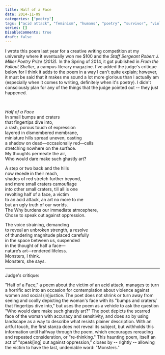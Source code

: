 ```yaml
---
title: Half of a Face
date: 2014-11-09
categories: ["poetry"]
tags: ["acid attack", "feminism", "humans", "poetry", "survivor", "violence", "women"]
series: []
DisableComments: true
draft: false
---
```


I wrote this poem last year for a creative writing competition at my university where it eventually won me $100 and the _Staff Sergeant Robert J. Miller Poetry Prize (2013)._ In the Spring of 2014, it got published in _From the Fallout Shelter_, a campus literary magazine. I've added the judge's critique below for I think it adds to the poem in a way I can't quite explain; however, it must be said that it makes me sound a lot more glorious than I actually am (especially when it comes to writing, definitely when it's poetry). I didn't consciously plan for any of the things that the judge pointed out -- they just happened.

 

*Half of a Face*
   
In small bumps and craters  
that fingertips dive into,  
a rash, porous touch of expression  
layered in dismembered membrane,  
miniature hills spread uneven, casting  
a shadow on dead—occasionally red—cells  
stretching nowhere on the surface.  
My thoughts permeate the air,  
Who would dare make such ghastly art?  
   
A step or two back and the hills  
now recede in their reach,  
shades of red stretch further beyond,  
and more small craters camouflage  
into other small craters, till all is one  
revolting half of a face, a victim  
to an acid attack, an art no more to me  
but an ugly truth of our worlds.  
The Why burdens our immediate atmosphere,  
Chose to speak out against oppression.  
   
The voice straining, demanding  
to reveal an unbroken strength, a resolve  
of thundering magnitude placed carefully  
in the space between us, suspended  
in the thought of half a face—  
nature’s art—rendered lifeless.  
Monsters, I think.  
Monsters, she says.  


***
Judge's critique:

"Half of a Face," a poem about the victim of an acid attack, manages to turn a horrific act into an occasion for contemplation about violence against women and social (in)justice. The poet does not shrink or turn away from seeing and coolly depicting the woman's face with its "bumps and craters/ that fingertips dive into," but uses the poem as a vehicle to ask the question "Who would dare make such ghastly art?" The poet depicts the scarred face of the woman with accuracy and sensitivity, and does so by using landscape as a way to describe what resists plainer description. With an artful touch, the first stanza does not reveal its subject, but withholds this information until halfway through the poem, which encourages rereading and repeated consideration, or "re-thinking." This haunting poem, itself an act of "speak\[ing\] out against oppression," closes by -- rightly -- allowing the victim to have the last, undeniable word: "Monsters."

<br>
